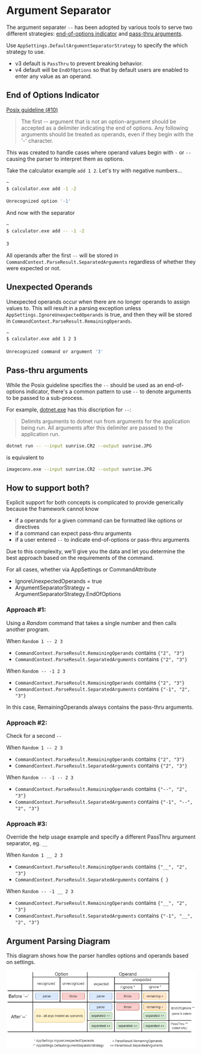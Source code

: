 # Argument Separator

The argument separater `--` has been adopted by various tools to serve two different strategies: [end-of-options indicator](#end-of-options-indicator) and [pass-thru arguments](#pass-thru-arguments).

Use `AppSettings.DefaultArgumentSeparatorStrategy` to specify the which strategy to use.

* v3 default is `PassThru` to prevent breaking behavior.
* v4 default will be `EndOfOptions` so that by default users are enabled to enter any value as an operand.

## End of Options Indicator

[Posix guideline (#10)](https://pubs.opengroup.org/onlinepubs/9699919799/basedefs/V1_chap12.html#tag_12_02) 

> The first -- argument that is not an option-argument should be accepted as a delimiter indicating the end of options. Any following arguments should be treated as operands, even if they begin with the '-' character.

This was created to handle cases where operand values begin with `-` or `--` causing the parser to interpret them as options.

Take the calculator example `add 1 2`. Let's try with negative numbers...

```bash
~
$ calculator.exe add -1 -2

Unrecognized option '-1'
```

And now with the separator

```bash
~
$ calculator.exe add -- -1 -2

3
```

All operands after the first ` -- ` will be stored in `CommandContext.ParseResult.SeparatedArguments` regardless of whether they were expected or not.

## Unexpected Operands

Unexpected operands occur when there are no longer operands to assign values to. This will result in a parsing exception unless `AppSettings.IgnoreUnexpectedOperands` is true, and then they will be stored in `CommandContext.ParseResult.RemainingOperands`.

```bash
~
$ calculator.exe add 1 2 3

Unrecognized command or argument '3'
```

## Pass-thru arguments

While the Posix guideline specifies the `--` should be used as an end-of-options indicator, there's a common pattern
to use `--` to denote arguments to be passed to a sub-process. 

For example, [dotnet.exe](https://docs.microsoft.com/en-us/dotnet/core/tools/dotnet-run#options) has this discription for `--`:

> Delimits arguments to dotnet run from arguments for the application being run. All arguments after this delimiter are passed to the application run.

```bash
dotnet run -- --input sunrise.CR2 --output sunrise.JPG
```

is equivalent to

```bash
imageconv.exe --input sunrise.CR2 --output sunrise.JPG
```

## How to support both?

Explicit support for both concepts is complicated to provide generically because the framework cannot know

* if a operands for a given command can be formatted like options or directives
* if a command can expect pass-thru arguments 
* if a user entered `--` to indicate end-of-options or pass-thru arguments

Due to this complexity, we'll give you the data and let you determine the best approach based on the requirements of the command.

For all cases, whether via AppSettings or CommandAttribute

* IgnoreUnexpectedOperands = true
* ArgumentSeparatorStrategy = ArgumentSeparatorStrategy.EndOfOptions

### Approach #1:

Using a *Random* command that takes a single number and then calls another program.

When `Random 1 -- 2 3`

* `CommandContext.ParseResult.RemainingOperands` contains `{"2", "3"}`
* `CommandContext.ParseResult.SeparatedArguments` contains `{"2", "3"}`

When `Random -- -1 2 3`

* `CommandContext.ParseResult.RemainingOperands` contains `{"2", "3"}`
* `CommandContext.ParseResult.SeparatedArguments` contains `{"-1", "2", "3"}`

In this case, RemainingOperands always contains the pass-thru arguments.

### Approach #2:

Check for a second `--`

When `Random 1 -- 2 3`

* `CommandContext.ParseResult.RemainingOperands` contains `{"2", "3"}`
* `CommandContext.ParseResult.SeparatedArguments` contains `{"2", "3"}`

When `Random -- -1 -- 2 3`

* `CommandContext.ParseResult.RemainingOperands` contains `{"--", "2", "3"}`
* `CommandContext.ParseResult.SeparatedArguments` contains `{"-1", "--", "2", "3"}`

### Approach #3:

Override the help usage example and specify a different PassThru argument separator, eg. ` __ `

When `Random 1 __ 2 3`

* `CommandContext.ParseResult.RemainingOperands` contains `{"__", "2", "3"}`
* `CommandContext.ParseResult.SeparatedArguments` contains `{ }`

When `Random -- -1 __ 2 3`

* `CommandContext.ParseResult.RemainingOperands` contains `{"__", "2", "3"}`
* `CommandContext.ParseResult.SeparatedArguments` contains `{"-1", "__", "2", "3"}`

## Argument Parsing Diagram

This diagram shows how the parser handles options and operands based on settings.

![Argument Parse Behavior](./../diagrams/ArgumentParseBehavior.png)